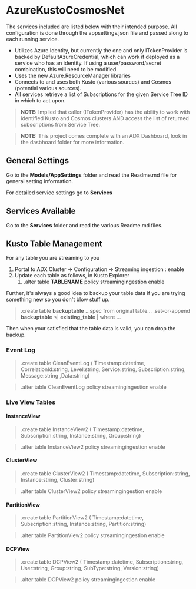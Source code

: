 # AzureKustoCosmosNet

The services included are listed below with their intended purpose. All configuration is done through the appsettings.json file and passed along to each running service.

- Utilizes Azure.Identity, but currently the one and only ITokenProvider is backed by DefaultAzureCredential, which can work if deployed as a service who has an identity. If using a user/password/secret combination, this will need to be modified. 
- Uses the new Azure.ResourceManager libraries
- Connects to and uses both Kusto (various sources) and Cosmos (potential various sources).
- All services retrieve a list of Subscriptions for the given Service Tree ID in which to act upon.

> **NOTE:** Implied that caller (ITokenProvider) has the ability to work with identified Kusto and  Cosmos clusters AND access the list of returned subscriptions from Service Tree.

> **NOTE:** This project comes complete with an ADX Dashboard, look in the dasbhoard folder for more information.

## General Settings

Go to the **Models/AppSettings** folder and read the Readme.md file for general setting information.

For detailed service settings go to **Services**

## Services Available

Go to the **Services** folder and read the various Readme.md files.

## Kusto Table Management

For any table you are streaming to you

1. Portal to ADX Cluster -> Configuration -> Streaming ingestion : enable
2. Update each table as follows, in Kusto Explorer
    1. .alter table **TABLENAME** policy streamingingestion enable

Further, it's always a good idea to backup your table data if you are trying something new
so you don't blow stuff up.

> .create table **backuptable** ...spec from original table...
> .set-or-append **backuptable** <| **existing_table** | where ...

Then when your satisfied that the table data is valid, you can drop the backup.

### Event Log

> .create table CleanEventLog ( Timestamp:datetime, CorrelationId:string, Level:string, Service:string, Subscription:string, Message:string ,Data:string)

> .alter table CleanEventLog policy streamingingestion enable

### Live View Tables

#### InstanceView

> .create table InstanceView2 ( Timestamp:datetime, Subscription:string, Instance:string, Group:string)

> .alter table InstanceView2 policy streamingingestion enable

#### ClusterView

> .create table ClusterView2 ( Timestamp:datetime, Subscription:string, Instance:string, Cluster:string)

> .alter table ClusterView2 policy streamingingestion enable

#### PartitionView

> .create table PartitionView2 ( Timestamp:datetime, Subscription:string, Instance:string, Partition:string)

> .alter table PartitionView2  policy streamingingestion enable

#### DCPView

> .create table DCPView2 ( Timestamp:datetime, Subscription:string, User:string, Group:string, SubType:string, Version:string)

>.alter table DCPView2 policy streamingingestion enable
